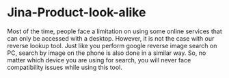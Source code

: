 # Jina-Product-look-alike
Most of the time, people face a limitation on using some online services that can only be accessed with a desktop. However, it is not the case with our reverse lookup tool. Just like you perform google reverse image search on PC, search by image on the phone is also done in a similar way. So, no matter which device you are using for search, you will never face compatibility issues while using this tool.
